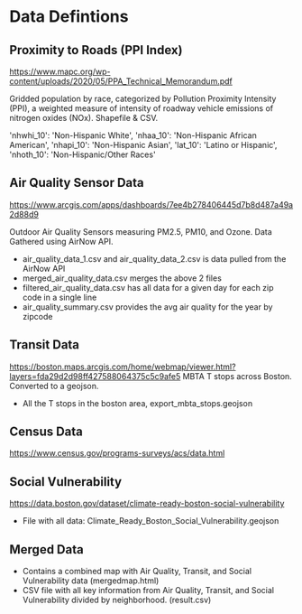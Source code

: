 # Data Defintions
## Proximity to Roads (PPI Index)
https://www.mapc.org/wp-content/uploads/2020/05/PPA_Technical_Memorandum.pdf

Gridded population by race, categorized by Pollution Proximity Intensity (PPI), a weighted measure of intensity of roadway vehicle emissions of nitrogen oxides (NOx). Shapefile & CSV.

'nhwhi_10': 'Non-Hispanic White',
'nhaa_10': 'Non-Hispanic African American',
'nhapi_10': 'Non-Hispanic Asian',
'lat_10': 'Latino or Hispanic',
'nhoth_10': 'Non-Hispanic/Other Races'


## Air Quality Sensor Data
https://www.arcgis.com/apps/dashboards/7ee4b278406445d7b8d487a49a2d88d9

Outdoor Air Quality Sensors measuring PM2.5, PM10, and Ozone. Data Gathered using AirNow API.

- air_quality_data_1.csv and air_quality_data_2.csv is data pulled from the AirNow API
- merged_air_quality_data.csv merges the above 2 files
- filtered_air_quality_data.csv has all data for a given day for each zip code in a single line
- air_quality_summary.csv provides the avg air quality for the year by zipcode


## Transit Data
https://boston.maps.arcgis.com/home/webmap/viewer.html?layers=fda29d2d98ff427588064375c5c9afe5
MBTA T stops across Boston. Converted to a geojson.

- All the T stops in the boston area, export_mbta_stops.geojson 

## Census Data
https://www.census.gov/programs-surveys/acs/data.html

## Social Vulnerability
https://data.boston.gov/dataset/climate-ready-boston-social-vulnerability

- File with all data: Climate_Ready_Boston_Social_Vulnerability.geojson


## Merged Data
- Contains a combined map with Air Quality, Transit, and Social Vulnerability data (mergedmap.html)
- CSV file with all key information from Air Quality, Transit, and Social Vulnerability divided by neighborhood. (result.csv)





